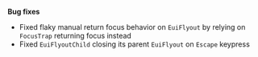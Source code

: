 **Bug fixes**

- Fixed flaky manual return focus behavior on `EuiFlyout` by relying on `FocusTrap` returning focus instead
- Fixed `EuiFlyoutChild` closing its parent `EuiFlyout` on `Escape` keypress

